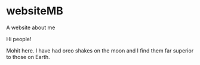 # websiteMB
A website about me

Hi people!

Mohit here.
I have had oreo shakes on the moon and I find them far superior to those on Earth.
